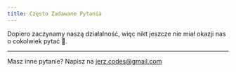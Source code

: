 ```yaml
---
title: Często Zadawane Pytania
---
```


Dopiero zaczynamy naszą działalność, więc nikt jeszcze nie miał okazji nas o cokolwiek pytać 🤷‍.

---
Masz inne pytanie? Napisz na jerz.codes@gmail.com